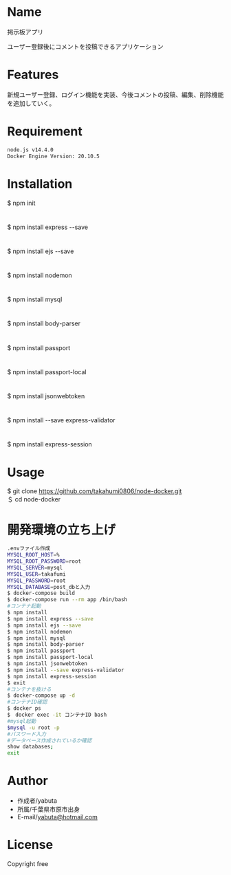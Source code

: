 # Name 
 
掲示板アプリ
 
ユーザー登録後にコメントを投稿できるアプリケーション
  
# Features
 
新規ユーザー登録、ログイン機能を実装、今後コメントの投稿、編集、削除機能を追加していく。
 
# Requirement
```bash
node.js v14.4.0
Docker Engine Version: 20.10.5
```
# Installation
$ npm init
#
$ npm install express --save
#
$ npm install ejs --save
#
$ npm install nodemon
#
$ npm install mysql
#
$ npm install body-parser
#
$ npm install passport
#
$ npm install passport-local
#
$ npm install jsonwebtoken
#
$ npm install --save express-validator
#
$ npm install express-session
#

# Usage
$ git clone https://github.com/takahumi0806/node-docker.git  
＄ cd node-docker
# 開発環境の立ち上げ
```bash
.envファイル作成
MYSQL_ROOT_HOST=%
MYSQL_ROOT_PASSWORD=root
MYSQL_SERVER=mysql
MYSQL_USER=takafumi
MYSQL_PASSWORD=root
MYSQL_DATABASE=post_dbと入力
$ docker-compose build
$ docker-compose run --rm app /bin/bash
#コンテナ起動
$ npm install
$ npm install express --save
$ npm install ejs --save
$ npm install nodemon
$ npm install mysql
$ npm install body-parser
$ npm install passport
$ npm install passport-local
$ npm install jsonwebtoken
$ npm install --save express-validator
$ npm install express-session
$ exit
#コンテナを抜ける
$ docker-compose up -d
#コンテナID確認
$ docker ps
$　docker exec -it コンテナID bash
#mysql起動
$mysql -u root -p
#パスワード入力
#データベース作成されているか確認
show databases;
exit
```
# Author
* 作成者/yabuta
* 所属/千葉県市原市出身
* E-mail/yabuta@hotmail.com
 
# License

Copyright free
